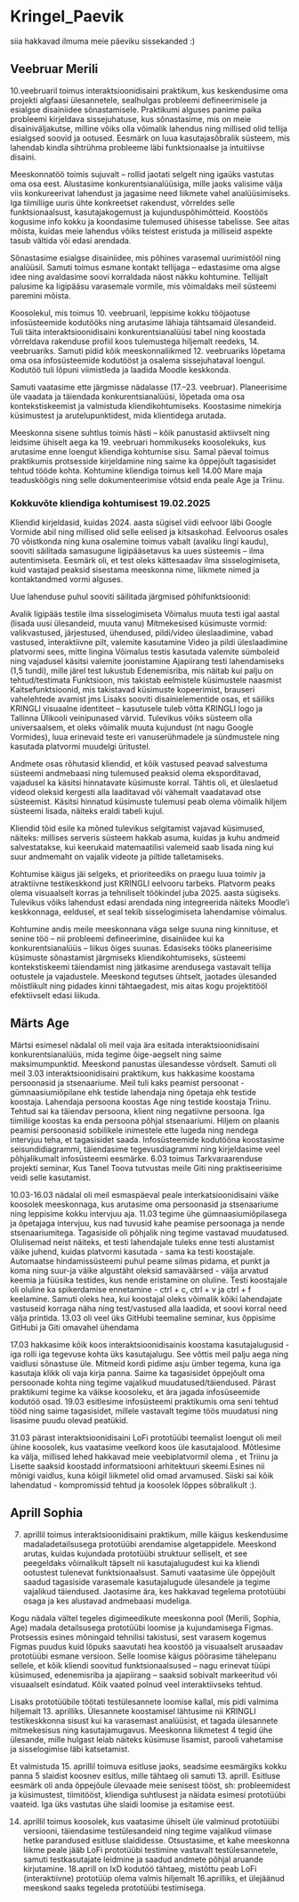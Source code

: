 # Kringel_Paevik
siia hakkavad ilmuma meie päeviku sissekanded :)

## Veebruar Merili
10.veebruaril toimus interaktsioonidisaini praktikum, kus keskendusime oma projekti algfaasi ülesannetele, sealhulgas probleemi defineerimisele ja esialgse disainiidee sõnastamisele. Praktikumi alguses panime paika probleemi kirjeldava sissejuhatuse, kus sõnastasime, mis on meie disainiväljakutse, milline võiks olla võimalik lahendus ning millised olid tellija esialgsed soovid ja ootused. Eesmärk on luua kasutajasõbralik süsteem, mis lahendab kindla sihtrühma probleeme läbi funktsionaalse ja intuitiivse disaini.

Meeskonnatöö toimis sujuvalt – rollid jaotati selgelt ning igaüks vastutas oma osa eest. Alustasime konkurentsianalüüsiga, mille jaoks valisime välja viis konkureerivat lahendust ja jagasime need liikmete vahel analüüsimiseks. Iga tiimiliige uuris ühte konkreetset rakendust, võrreldes selle funktsionaalsust, kasutajakogemust ja kujunduspõhimõtteid. Koostöös kogusime info kokku ja koondasime tulemused ühisesse tabelisse. See aitas mõista, kuidas meie lahendus võiks teistest eristuda ja milliseid aspekte tasub vältida või edasi arendada.

Sõnastasime esialgse disainiidee, mis põhines varasemal uurimistööl ning analüüsil. Samuti toimus esmane kontakt tellijaga – edastasime oma algse idee ning avaldasime soovi korraldada näost näkku kohtumine. Tellijalt palusime ka ligipääsu varasemale vormile, mis võimaldaks meil süsteemi paremini mõista.

Koosolekul, mis toimus 10. veebruaril, leppisime kokku tööjaotuse infosüsteemide kodutööks ning arutasime lähiaja tähtsamaid ülesandeid. Tuli täita interaktsioonidisaini konkurentsianalüüsi tabel ning koostada võrreldava rakenduse profiil koos tulemustega hiljemalt reedeks, 14. veebruariks. Samuti pidid kõik meeskonnaliikmed 12. veebruariks lõpetama oma osa infosüsteemide kodutööst ja osalema sissejuhataval loengul. Kodutöö tuli lõpuni viimistleda ja laadida Moodle keskkonda.

Samuti vaatasime ette järgmisse nädalasse (17.–23. veebruar). Planeerisime üle vaadata ja täiendada konkurentsianalüüsi, lõpetada oma osa kontekstiskeemist ja valmistuda kliendikohtumiseks. Koostasime nimekirja küsimustest ja arutelupunktidest, mida klientidega arutada.

Meeskonna sisene suhtlus toimis hästi – kõik panustasid aktiivselt ning leidsime ühiselt aega ka 19. veebruari hommikuseks koosolekuks, kus arutasime enne loengut kliendiga kohtumise sisu. Samal päeval toimus praktikumis protsesside kirjeldamine ning saime ka õppejõult tagasisidet tehtud tööde kohta. Kohtumine kliendiga toimus kell 14.00 Mare maja teadusköögis ning selle dokumenteerimise võtsid enda peale Age ja Triinu.


### Kokkuvõte kliendiga kohtumisest 19.02.2025
Kliendid kirjeldasid, kuidas 2024. aasta sügisel viidi eelvoor läbi Google Vormide abil ning millised olid selle eelised ja kitsaskohad. Eelvoorus osales 70 võistkonda ning kuna osalemine toimus vabalt (avaliku lingi kaudu), sooviti säilitada samasugune ligipääsetavus ka uues süsteemis – ilma autentimiseta. Eesmärk oli, et test oleks kättesaadav ilma sisselogimiseta, kuid vastajad peaksid sisestama meeskonna nime, liikmete nimed ja kontaktandmed vormi alguses.

Uue lahenduse puhul sooviti säilitada järgmised põhifunktsioonid:

Avalik ligipääs testile ilma sisselogimiseta
Võimalus muuta testi igal aastal (lisada uusi ülesandeid, muuta vanu)
Mitmekesised küsimuste vormid: valikvastused, järjestused, ühendused, pildi/video üleslaadimine, vabad vastused, interaktiivne pilt, valemite kasutamine
Video ja pildi üleslaadimine platvormi sees, mitte lingina
Võimalus testis kasutada valemite sümboleid ning vajadusel käsitsi valemite joonistamine
Ajapiirang testi lahendamiseks (1,5 tundi), mille järel test lukustub
Edenemisriba, mis näitab kui palju on tehtud/testimata
Funktsioon, mis takistab eelmistele küsimustele naasmist
Kaitsefunktsioonid, mis takistavad küsimuste kopeerimist, brauseri vahelehtede avamist jms
Lisaks sooviti disainielementide osas, et säiliks KRINGLI visuaalne identiteet – kasutusele tuleb võtta KRINGLI logo ja Tallinna Ülikooli veinipunased värvid. Tulevikus võiks süsteem olla universaalsem, et oleks võimalik muuta kujundust (nt nagu Google Vormides), luua erinevaid teste eri vanuserühmadele ja sündmustele ning kasutada platvormi muudelgi üritustel.

Andmete osas rõhutasid kliendid, et kõik vastused peavad salvestuma süsteemi andmebaasi ning tulemused peaksid olema eksporditavad, vajadusel ka käsitsi hinnatavate küsimuste korral. Tähtis oli, et üleslaetud videod oleksid kergesti alla laaditavad või vähemalt vaadatavad otse süsteemist. Käsitsi hinnatud küsimuste tulemusi peab olema võimalik hiljem süsteemi lisada, näiteks eraldi tabeli kujul.

Kliendid tõid esile ka mõned tulevikus selgitamist vajavad küsimused, näiteks: millises serveris süsteem hakkab asuma, kuidas ja kuhu andmeid salvestatakse, kui keerukaid matemaatilisi valemeid saab lisada ning kui suur andmemaht on vajalik videote ja piltide talletamiseks.

Kohtumise käigus jäi selgeks, et prioriteediks on praegu luua toimiv ja atraktiivne testikeskkond just KRINGLI eelvooru tarbeks. Platvorm peaks olema visuaalselt korras ja tehniliselt töökindel juba 2025. aasta sügiseks. Tulevikus võiks lahendust edasi arendada ning integreerida näiteks Moodle’i keskkonnaga, eeldusel, et seal tekib sisselogimiseta lahendamise võimalus.

Kohtumine andis meile meeskonnana väga selge suuna ning kinnituse, et senine töö – nii probleemi defineerimine, disainiidee kui ka konkurentsianalüüs – liikus õiges suunas. Edasiseks tööks planeerisime küsimuste sõnastamist järgmiseks kliendikohtumiseks, süsteemi kontekstiskeemi täiendamist ning jätkasime arendusega vastavalt tellija ootustele ja vajadustele. Meeskond tegutses ühtselt, jaotades ülesanded mõistlikult ning pidades kinni tähtaegadest, mis aitas kogu projektitööl efektiivselt edasi liikuda.

## Märts Age
Märtsi esimesel nädalal oli meil vaja ära esitada interaktsioonidisaini konkurentsianalüüs, mida tegime õige-aegselt ning saime maksimumpunktid. Meeskond panustas ülesandesse võrdselt. Samuti oli meil 3.03 interaktsioonidisaini praktikum, kus hakkasime koostama persoonasid ja stsenaariume. Meil tuli kaks peamist persoonat - gümnaasiumiõpilane ehk testide lahendaja ning õpetaja ehk testide koostaja. Lahendaja persoona koostas Age ning testide koostaja Triinu. Tehtud sai ka täiendav persoona, klient ning negatiivne persoona. Iga tiimiliige koostas ka enda persoona põhjal stsenaariumi. Hiljem on plaanis peamisi persoonasid sobilikele inimestele ette lugeda ning nendega intervjuu teha, et tagasisidet saada. Infosüsteemide kodutööna koostasime seisundidiagrammi, täiendasime tegevusdiagrammi ning kirjeldasime veel põhjalikumalt infosüsteemi eesmärke. 6.03 toimus Tarkvaraarenduse projekti seminar, Kus Tanel Toova tutvustas meile Giti ning praktiseerisime veidi selle kasutamist.

10.03-16.03 nädalal oli meil esmaspäeval peale interkatsioonidisaini väike koosolek meeskonnaga, kus arutasime oma persoonasid ja stsenaariume ning leppisime kokku intervjuu aja. 11.03 tegime ühe gümnaasiumiõpilasega ja õpetajaga intervjuu, kus nad tuvusid kahe peamise persoonaga ja nende stsenaariumitega. Tagasiside oli põhjalik ning tegime vastavad muudatused. Olulisemad neist näiteks, et testi lahendajale tuleks enne testi alustamist väike juhend, kuidas platvormi kasutada - sama ka testi koostajale. Automaatse hindamissüsteemi puhul peame silmas pidama, et punkt ja koma ning suur-ja väike algustäht oleksid samaväärsed - välja arvatud keemia ja füüsika testides, kus nende eristamine on oluline. Testi koostajale oli oluline ka spikerdamise ennetamine - ctrl + c, ctrl + v ja ctrl + f keelamine. Samuti oleks hea, kui koostajal oleks võimalik kõiki lahendajate vastuseid korraga näha ning test/vastused alla laadida, et soovi korral need välja printida. 13.03 oli veel üks GitHubi teemaline seminar, kus õppisime GitHubi ja Giti omavahel ühendama

17.03 hakkasime kõik koos interaktsioonidisainis koostama kasutajalugusid - iga rolli iga tegevuse kohta üks kasutajalugu. See võttis meil palju aega ning vaidlusi sõnastuse üle. Mitmeid kordi pidime asju ümber tegema, kuna iga kasutaja klikk oli vaja kirja panna. Saime ka tagasisidet õppejõult oma persoonade kohta ning tegime vajalikud muudatused/täiendused. Pärast praktikumi tegime ka väikse koosoleku, et ära jagada infosüseemide kodutöö osad. 19.03 esitlesime infosüsteemi praktikumis oma seni tehtud tööd ning saime tagasisidet, millele vastavalt tegime töös muudatusi ning lisasime puudu olevad peatükid. 

31.03 pärast interaktsioonidisaini LoFi prototüübi teemalist loengut oli meil ühine koosolek, kus vaatasime veelkord koos üle kasutajalood. Mõtlesime ka välja, millised lehed hakkavad meie veebiplatvormil olema , et Triinu ja Lisette saaksid koostadd informatsiooni arhitektuuri skeemi.Esines nii mõnigi vaidlus, kuna kõigil liikmetel olid omad arvamused. Siiski sai kõik lahendatud - kompromissid tehtud ja koosolek lõppes sõbralikult :). 

## Aprill Sophia
7. aprillil toimus interaktsioonidisaini praktikum, mille käigus keskendusime madaladetailsusega prototüübi arendamise algetappidele. Meeskond arutas, kuidas kujundada prototüübi struktuur selliselt, et see peegeldaks võimalikult täpselt nii kasutajalugudest kui ka kliendi ootustest tulenevat funktsionaalsust.
Samuti vaatasime üle õppejõult saadud tagasiside varasemale kasutajalugude ülesandele ja tegime vajalikud täiendused. Jaotasime ära, kes hakkavad tegelema prototüübi osaga ja kes alustavad andmebaasi mudeliga.

Kogu nädala vältel tegeles digimeedikute meeskonna pool (Merili, Sophia, Age) madala detailsusega prototüübi loomise ja kujundamisega Figmas. 
Protsessis esines mõningaid tehnilisi takistusi, sest varasem kogemus Figmas puudus kuid lõpuks saavutati hea koostöö ja visuaalselt arusaadav prototüübi esmane versioon. Selle loomise käigus pöörasime tähelepanu sellele, et kõik kliendi soovitud funktsionaalsused – nagu erinevat tüüpi küsimused, edenemisriba ja ajapiirang – saaksid sobivalt markeeritud või visuaalselt esindatud. Kõik vaated polnud veel interaktiivseks tehtud. 

Lisaks prototüübile töötati testülesannete loomise kallal, mis pidi valmima hiljemalt 13. aprilliks. Ülesannete koostamisel lähtusime nii KRINGLI testikeskkonna sisust kui ka varasemast analüüsist, et tagada ülesannete mitmekesisus ning kasutajamugavus. 
Meeskonna liikmetest 4 tegid ühe ülesande, mille hulgast leiab näiteks küsimuse lisamist, parooli vahetamise ja sisselogimise läbi katsetamist. 

Et valmistuda 15. aprillil toimuva esitluse jaoks, seadsime eesmärgiks kokku panna 5 slaidist koosnev esitlus, mille tähtaeg oli samuti 13. aprill. Esitluse eesmärk oli anda õppejõule ülevaade meie senisest tööst, sh: probleemidest ja küsimustest, tiimitööst, kliendiga suhtlusest ja näidata esimesi prototüübi vaateid. Iga üks vastutas ühe slaidi loomise ja esitamise eest. 

14. aprillil toimus koosolek, kus vaatasime ühiselt üle valminud prototüübi versiooni, täiendasime testülesandeid ning tegime vajalikud viimase hetke parandused esitluse slaididesse. Otsustasime, et kahe meeskonna liikme peale jääb LoFi prototüübi testimine vastavalt testülesannetele, samuti testkasutajate leidmine  ja saadud andmete põhjal aruande kirjutamine. 18.aprill on IxD kodutöö tähtaeg, mistõttu peab LoFi (interaktiivne) prototüüp olema valmis hiljemalt 16.aprilliks, et ülejäänud meeskond saaks tegeleda prototüübi testimisega.



